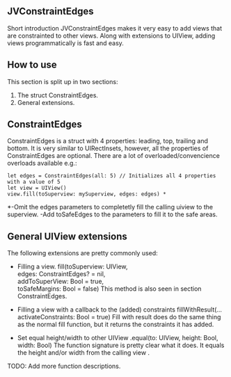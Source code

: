 ## JVConstraintEdges 

Short introduction 
JVConstraintEdges makes it very easy to add views that are constrainted to other views. Along with extensions to UIView, adding views programmatically is fast and easy. 


## How to use 
This section is split up in two sections: 
1. The struct ConstraintEdges. 
2. General extensions. 

## ConstraintEdges 
ConstraintEdges is a struct with 4 properties: leading, top, trailing and bottom. It is very similar to UIRectInsets, however, all the properties of ConstraintEdges are optional. There are a lot of overloaded/convencience overloads available e.g.: 

    let edges = ConstraintEdges(all: 5) // Initializes all 4 properties with a value of 5 
    let view = UIView() 
    view.fill(toSuperview: mySuperview, edges: edges) * 
*-Omit the edges parameters to completetly fill the calling uiview to the superview. 
-Add toSafeEdges to the parameters to fill it to the safe areas. 

## General UIView extensions 
The following extensions are pretty commonly used: 
- Filling a view. 
    fill(toSuperview: UIView,  
        edges: ConstraintEdges? = nil,  
        addToSuperView: Bool = true,  
        toSafeMargins: Bool = false) 
This method is also seen in section ConstraintEdges. 

- Filling a view with a callback to the (added) constraints 
    fillWithResult(… activateConstraints: Bool = true) 
Fill with result does do the same thing as the normal fill function, but it returns the constraints it has added.  

- Set equal height/width to other UIView
    .equal(to: UIView, height: Bool, width: Bool) 
The function signature is pretty clear what it does. It equals the height and/or width from the calling view . 

TODO: Add more function descriptions. 
